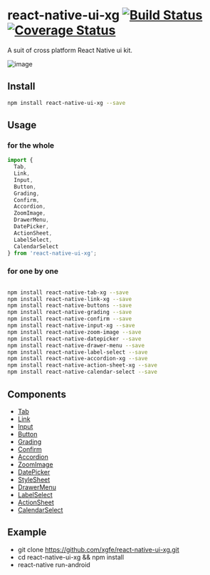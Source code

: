 # react-native-ui-xg [![Build Status](https://travis-ci.org/xgfe/react-native-ui-xg.svg?branch=master)](https://travis-ci.org/xgfe/react-native-ui-xg) [![Coverage Status](https://coveralls.io/repos/github/xgfe/react-native-ui-xg/badge.svg?branch=master)](https://coveralls.io/github/xgfe/react-native-ui-xg?branch=master)

A suit of cross platform React Native ui kit.

![image](https://raw.githubusercontent.com/lulutia/images/master/react-native-components/Screen-Capture-44.gif)

## Install

```bash
npm install react-native-ui-xg --save
```

## Usage

### for the whole
```js
import {
  Tab,
  Link,
  Input,
  Button,
  Grading,
  Confirm,
  Accordion,
  ZoomImage,
  DrawerMenu,
  DatePicker,
  ActionSheet,
  LabelSelect,
  CalendarSelect
} from 'react-native-ui-xg';
```
### for one by one

```bash

npm install react-native-tab-xg --save
npm install react-native-link-xg --save
npm install react-native-buttons --save
npm install react-native-grading --save
npm install react-native-confirm --save
npm install react-native-input-xg --save
npm install react-native-zoom-image --save
npm install react-native-datepicker --save
npm install react-native-drawer-menu --save
npm install react-native-label-select --save
npm install react-native-accordion-xg --save
npm install react-native-action-sheet-xg --save
npm install react-native-calendar-select --save
```

## Components

* [Tab](https://github.com/xgfe/react-native-ui-xg/blob/master/components/Tab/README.md)
* [Link](https://github.com/xgfe/react-native-ui-xg/blob/master/components/Link/README.md)
* [Input](https://github.com/xgfe/react-native-ui-xg/blob/master/components/Input/README.md)
* [Button](https://github.com/xgfe/react-native-ui-xg/blob/master/components/Button/README.md)
* [Grading](https://github.com/xgfe/react-native-ui-xg/blob/master/components/Grading/README.md)
* [Confirm](https://github.com/xgfe/react-native-ui-xg/blob/master/components/Confirm/README.md)
* [Accordion](https://github.com/xgfe/react-native-ui-xg/blob/master/components/Accordion/README.md)
* [ZoomImage](https://github.com/xgfe/react-native-ui-xg/blob/master/components/ZoomImage/README.md)
* [DatePicker](https://github.com/xgfe/react-native-ui-xg/tree/master/components/DatePicker)
* [StyleSheet](https://github.com/xgfe/react-native-ui-xg/blob/master/components/StyleSheet/README.md)
* [DrawerMenu](https://github.com/xgfe/react-native-ui-xg/blob/master/components/Drawer/README.md)
* [LabelSelect](https://github.com/xgfe/react-native-ui-xg/blob/master/components/LabelSelect/README.md)
* [ActionSheet](https://github.com/xgfe/react-native-ui-xg/blob/master/components/ActionSheet/README.md)
* [CalendarSelect](https://github.com/xgfe/react-native-ui-xg/blob/master/components/CalendarSelect/README.md)

## Example

* git clone https://github.com/xgfe/react-native-ui-xg.git
* cd react-native-ui-xg && npm install
* react-native run-android
